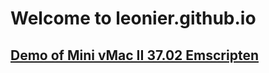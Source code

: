 # Welcome to leonier.github.io
## [Demo of Mini vMac II 37.02 Emscripten](https://leonier.github.io/mvmac2/mvmac2.html)

